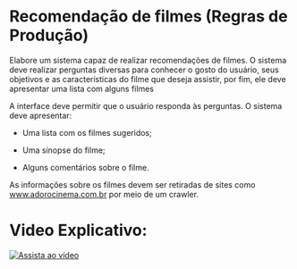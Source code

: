 # Recomendação de filmes (Regras de Produção)

Elabore um sistema capaz de realizar recomendações de filmes. O sistema deve realizar perguntas
diversas para conhecer o gosto do usuário, seus objetivos e as características do filme que deseja assistir,
por fim, ele deve apresentar uma lista com alguns filmes

A interface deve permitir que o usuário responda às perguntas.
O sistema deve apresentar:

* Uma lista com os filmes sugeridos;

* Uma sinopse do filme;

* Alguns comentários sobre o filme.

As informações sobre os filmes devem ser retiradas de sites como www.adorocinema.com.br
por meio de um crawler.


# Video Explicativo:

[![Assista ao vídeo](https://img.youtube.com/vi/QLlvchvixgk/0.jpg)](https://www.youtube.com/watch?v=QLlvchvixgk)